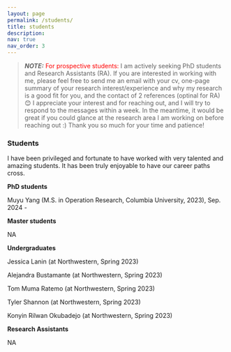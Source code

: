 ```yaml
---
layout: page
permalink: /students/
title: students
description: 
nav: true
nav_order: 3
---
```




> **_NOTE:_** <span style='color: red;'>For prospective students:</span> I am actively seeking PhD students and Research Assistants (RA). If you are interested in working with me, please feel free to send me an email with your cv, one-page summary of your research interest/experience and why my research is a good fit for you, and the contact of 2 references (optinal for RA) :blush: I appreciate your interest and for reaching out, and I will try to respond to the messages within a week. In the meantime, it would be great if you could glance at the research area I am working on before reaching out :) Thank you so much for your time and patience! 

### Students

I have been privileged and fortunate to have worked with very talented and amazing students. It has been truly enjoyable to have our career paths cross.

**PhD students**

Muyu Yang (M.S. in Operation Research, Columbia University, 2023), Sep. 2024 - 


**Master students** 

NA


**Undergraduates** 

Jessica Lanin (at Northwestern, Spring 2023)

Alejandra Bustamante (at Northwestern, Spring 2023)

Tom Muma Ratemo (at Northwestern, Spring 2023)

Tyler Shannon (at Northwestern, Spring 2023)

Konyin Rilwan Okubadejo (at Northwestern, Spring 2023)


**Research Assistants** 

NA

